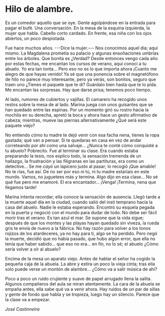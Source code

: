 # Hilo de alambre.

Es un comedor aquello que se oye. Gente agolpándose en la entrada para pagar el bufé. Una conversación. En la mesa de la esquina izquierda, la mujer que habla. Cabello corto cardado. En frente, esa niña con los ojos abiertos, un poco despistada.

Fue hace muchos años. ---Dice la mujer.--- Nos conocimos aquel día; aquí mismo. La Magdalena prometía su palacio y algunas ensoñaciones umbrías entre los árboles. Que bonita es ¿Verdad? Desde entonces vengo cada año por estas fechas, me encantan los cursos de verano, aquí conocí a tu abuelo. Yo era tan tonta... Pero eso no es lo que importa ahora ¡Cuanto me alegro de que hayas venido! Ya sé que una ponencia sobre el magnetófono de hilo no parece muy interesante, pero ya verás, son bonitos, seguro que traen uno ¿Tienes el paquete que te di? Guárdalo bien hasta que te lo pida. Me encantan las sorpresas. Hay que darse prisa; tenemos poco tiempo.

Al lado, rumores de cubiertos y vajillas. El camarero ha recogido unos restos sobre la mesa de al lado. Marina juega con unos guisantes que se han quedado entre las espinas. Por un momento giró su rostro hacia la mochila en su derecha, apretó la boca y ahora hace un gesto afirmativo de cabeza; mientras, mueve las piernas alternativamente ¿Qué será este paquete viejo?

No entiendo cómo tu madre te dejó venir con esa facha nena, tienes la ropa gastada; qué van a pensar. Si te quedaras en casa en vez de andar correteando por ahí como una salvaje... ¿Nunca te conté cómo conquisté a tu abuelo? Pobrecito. Fue al terminar su clase. Era cuando estaba preparando la tesis, nos explico todo, la sensación tremenda de un hallazgo, la frustración y las filigranas en las partituras, era como un detective... Se me *cayó* un lapicero justo al pasar; lo recogió ¡Que amable! No te rías, fue así. De no ser por eso ni tú, ni tu madre estaríais en este mundo. Vamos, no juguetees más y termina. Algo dijo en esa clase... No sé qué fue pero me enamoré. El era encantador... ¡Venga! ¡Termina, nena que llegamos tarde!

Marina intenta recordar; ella conoce la sensación de ausencia. Llegó tarde a la muerte aquel día en la ciudad, cuando salió del insti temprano hacia la casa del abuelo. Nadie le estaba esperando. Encontró su esquela pegada en la puerta y negoció con el mundo para dudar de todo. No debe ser fácil morir tras el verano. Es tan azul el mar. Se supone que la vida sigue; después de que los montes y las playas hayan quedado sin viveza, la rueda gris te envía de nuevo a la fábrica. No hay razón para volver a los tonos rojizos de los atardeceres, ya no hay para ti, algo se ha perdido. Pero negó la muerte, decidió que no había pasado, que hubo algún error, que ella no tenía que haber sabido... que eso no era... en fin, no lo sé; el abuelo ¿Cómo serı́a volver a oír al abuelo?

Encima de la mesa un aparato viejo. Antes de hablar el señor ha cogido la pequeña caja de la abuela. La abre y estira un poco la vieja cinta; tras ella solo puede verse un montón de alambre... ¿Cómo va a salir música de ahí? 

Poco a poco un ruido crujiente y suave de papel arrugado llena la salita. Algunos compañeros del aula se miran atentamente. La cara de la abuela se empaña antes, ella sabe qué va a venir ahora. Hay ruidos de un par de sillas y gente de fondo que habla y se tropieza, luego hay un silencio. Parece que la clase va a empezar.

*José Castinneira*
